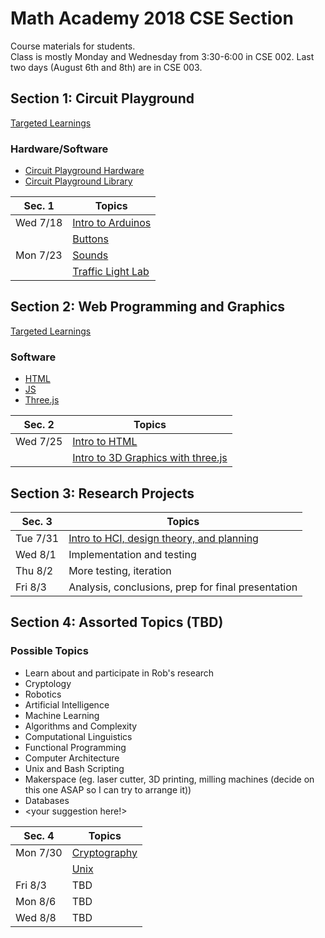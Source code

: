 # Math Academy 2018 CSE Section
Course materials for students. <br />
Class is mostly Monday and Wednesday from 3:30-6:00 in CSE 002. Last two days (August 6th and 8th) are in CSE 003.

## Section 1: Circuit Playground

[Targeted Learnings](arduino/pdfs/00_Learnings_CP.pdf)

### Hardware/Software
- [Circuit Playground Hardware](https://learn.adafruit.com/introducing-circuit-playground/overview)
- [Circuit Playground Library](https://caternuson.github.io/Adafruit_CircuitPlayground/)

| Sec. 1   | Topics                                                      
|--------- |-------------------------------------------------------------
| Wed 7/18 | [Intro to Arduinos](arduino/pdfs/01_intro_to_cp.pdf)   
|          | [Buttons](arduino/pdfs/02_input_output.pdf) 
| Mon 7/23 | [Sounds](arduino/pdfs/02_input_output.pdf)        
|          | [Traffic Light Lab](arduino/03_traffic_light.md)

## Section 2: Web Programming and Graphics

[Targeted Learnings](web/pdfs/00_Learnings_web.pdf)

### Software
- [HTML](https://developer.mozilla.org/en-US/docs/Web/HTML)
- [JS](https://developer.mozilla.org/en-US/docs/Web/JavaScript)
- [Three.js](https://threejs.org/)

| Sec. 2   | Topics                                                                  
|--------- |-------------------------------------------------------------------------
| Wed 7/25 | [Intro to HTML](/web/pdfs/01_intro_to_html.pdf)                        
|          | [Intro to 3D Graphics with three.js](/web/pdfs/02_intro_to_threejs.pdf)                                 

## Section 3: Research Projects

| Sec. 3   | Topics                                                      
|--------- |-------------------------------------------------------------
| Tue 7/31 | [Intro to HCI, design theory, and planning](/projects/hci.pdf)                                                         
| Wed 8/1  | Implementation and testing
| Thu 8/2  | More testing, iteration
| Fri 8/3  | Analysis, conclusions, prep for final presentation

## Section 4: Assorted Topics (TBD)

### Possible Topics
- Learn about and participate in Rob's research
- Cryptology
- Robotics
- Artificial Intelligence
- Machine Learning
- Algorithms and Complexity
- Computational Linguistics
- Functional Programming
- Computer Architecture
- Unix and Bash Scripting
- Makerspace (eg. laser cutter, 3D printing, milling machines (decide on this one ASAP so I can try to arrange it))
- Databases
- <your suggestion here!>

| Sec. 4   | Topics                                                      
|--------- |-------------------------------------------------------------
| Mon 7/30 | [Cryptography](/talks/crypto.pdf)
|		   | [Unix](/talks/unix.pdf)
| Fri 8/3  | TBD
| Mon 8/6  | TBD 
| Wed 8/8  | TBD
